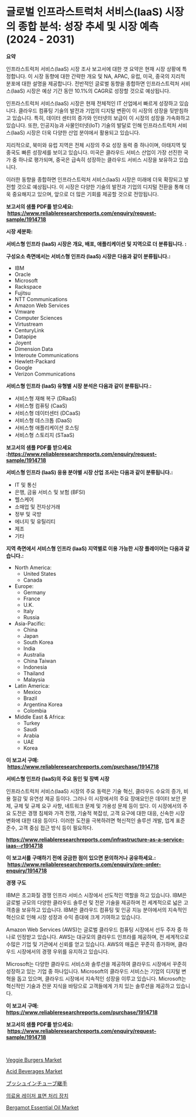 <p><h1>글로벌 인프라스트럭처 서비스(IaaS) 시장의 종합 분석: 성장 추세 및 시장 예측 (2024 - 2031)</h1></p><p><strong>요약</strong></p>
<p><p>인프라스트럭처 서비스(IaaS) 시장 조사 보고서에 대한 갯 요약은 현재 시장 상황에 특정합니다. 이 시장 동향에 대한 간략한 개요 및 NA, APAC, 유럽, 미국, 중국의 지리적 분포에 대한 설명을 제공합니다. 전반적인 글로벌 동향을 종합하면 인프라스트럭처 서비스(IaaS) 시장은 예상 기간 동안 10.1%의 CAGR로 성장할 것으로 예상됩니다.</p><p>인프라스트럭처 서비스(IaaS) 시장은 현재 전체적인 IT 산업에서 빠르게 성장하고 있습니다. 클라우드 컴퓨팅 기술의 발전과 기업의 디지털 변환이 이 시장의 성장을 뒷받침하고 있습니다. 특히, 데이터 센터의 증가와 인터넷의 보급이 이 시장의 성장을 가속화하고 있습니다. 또한, 인공지능과 사물인터넷(IoT) 기술의 발달로 인해 인프라스트럭처 서비스(IaaS) 시장은 더욱 다양한 산업 분야에서 활용되고 있습니다.</p><p>지리적으로, 북미와 유럽 지역은 전체 시장의 주요 성장 동력 중 하나이며, 아태지역 및 중국도 빠른 성장세를 보이고 있습니다. 미국은 클라우드 서비스 산업이 가장 선진한 국가 중 하나로 평가되며, 중국은 급속히 성장하는 클라우드 서비스 시장을 보유하고 있습니다.</p><p>이러한 동향을 종합하면 인프라스트럭처 서비스(IaaS) 시장은 미래에 더욱 확장되고 발전할 것으로 예상됩니다. 이 시장은 다양한 기술의 발전과 기업의 디지털 전환을 통해 더욱 중요해지고 있으며, 앞으로 더 많은 기회를 제공할 것으로 전망됩니다.</p></p>
<p><strong>보고서의 샘플 PDF를 받으세요: &nbsp;<a href="https://www.reliableresearchreports.com/enquiry/request-sample/1914718">https://www.reliableresearchreports.com/enquiry/request-sample/1914718</a></strong></p>
<p><strong>시장 세분화:</strong></p>
<p><strong> 서비스형 인프라 (IaaS) 시장은 개요, 배포, 애플리케이션 및 지역으로 더 분류됩니다. :</strong></p>
<p><strong>구성요소 측면에서는 서비스형 인프라 (IaaS) 시장은 다음과 같이 분류됩니다.:</strong></p>
<p><ul><li>IBM</li><li>Oracle</li><li>Microsoft</li><li>Rackspace</li><li>Fujitsu</li><li>NTT Communications</li><li>Amazon Web Services</li><li>Vmware</li><li>Computer Sciences</li><li>Virtustream</li><li>CenturyLink</li><li>Datapipe</li><li>Joyent</li><li>Dimension Data</li><li>Interoute Communications</li><li>Hewlett-Packard</li><li>Google</li><li>Verizon Communications</li></ul></p>
<p><strong> 서비스형 인프라 (IaaS) 유형별 시장 분석은 다음과 같이 분류됩니다.:</strong></p>
<p><ul><li>서비스형 재해 복구 (DRaaS)</li><li>서비스형 컴퓨팅 (CaaS)</li><li>서비스형 데이터센터 (DCaaS)</li><li>서비스형 데스크톱 (DaaS)</li><li>서비스형 애플리케이션 호스팅</li><li>서비스형 스토리지 (STaaS)</li></ul></p>
<p><strong>보고서의 샘플 PDF를 받으세요 :<a href="https://www.reliableresearchreports.com/enquiry/request-sample/1914718">https://www.reliableresearchreports.com/enquiry/request-sample/1914718</a></strong></p>
<p><strong> 서비스형 인프라 (IaaS) 응용 분야별 시장 산업 조사는 다음과 같이 분류됩니다.:</strong></p>
<p><ul><li>IT 및 통신</li><li>은행, 금융 서비스 및 보험 (BFSI)</li><li>헬스케어</li><li>소매업 및 전자상거래</li><li>정부 및 국방</li><li>에너지 및 유틸리티</li><li>제조</li><li>기타</li></ul></p>
<p><strong>지역 측면에서 서비스형 인프라 (IaaS) 지역별로 이용 가능한 시장 플레이어는 다음과 같습니다.:</strong></p>
<p><ul>
    <li>
        North America:
        <ul>
            <li>United States</li>
            <li>Canada</li>
        </ul>
    </li>
    <li>
        Europe:
        <ul>
            <li>Germany</li>
            <li>France</li>
            <li>U.K.</li>
            <li>Italy</li>
            <li>Russia</li>
        </ul>
    </li>
    <li>
        Asia-Pacific:
        <ul>
            <li>China</li>
            <li>Japan</li>
            <li>South Korea</li>
            <li>India</li>
            <li>Australia</li>
            <li>China Taiwan</li>
            <li>Indonesia</li>
            <li>Thailand</li>
            <li>Malaysia</li>
        </ul>
    </li>
    <li>
        Latin America:
        <ul>
            <li>Mexico</li>
            <li>Brazil</li>
            <li>Argentina Korea</li>
            <li>Colombia</li>
        </ul>
    </li>
    <li>
        Middle East & Africa:
        <ul>
            <li>Turkey</li>
            <li>Saudi</li>
            <li>Arabia</li>
            <li>UAE</li>
            <li>Korea</li>
        </ul>
    </li>
    </ul></p>
<p><strong>이 보고서 구매: &nbsp;<a href="https://www.reliableresearchreports.com/purchase/1914718">https://www.reliableresearchreports.com/purchase/1914718</a></strong></p>
<p><strong>서비스형 인프라 (IaaS)의 주요 동인 및 장벽 시장</strong></p>
<p><p>인프라스트럭처 서비스(IaaS) 시장의 주요 동력은 기술 혁신, 클라우드 수요의 증가, 비용 절감 및 유연성 제공 등이다. 그러나 이 시장에서의 주요 장애요인은 데이터 보안 문제, 규제 및 규제 요구 사항, 네트워크 문제 및 가용성 문제 등이 있다. 이 시장에서의 주요 도전은 경쟁 침체와 가격 전쟁, 기술적 복잡성, 고객 요구에 대한 대응, 신속한 시장 변화에 대한 대응 등이다. 이러한 도전을 극복하려면 혁신적인 솔루션 개발, 업계 표준 준수, 고객 중심 접근 방식 등이 필요하다.</p></p>
<p><strong><a href="https://www.reliableresearchreports.com/infrastructure-as-a-service-iaas--r1914718">https://www.reliableresearchreports.com/infrastructure-as-a-service-iaas--r1914718</a></strong></p>
<p><strong>이 보고서를 구매하기 전에 궁금한 점이 있으면 문의하거나 공유하세요.: &nbsp;<a href="https://www.reliableresearchreports.com/enquiry/pre-order-enquiry/1914718">https://www.reliableresearchreports.com/enquiry/pre-order-enquiry/1914718</a></strong></p>
<p><strong>경쟁 구도</strong></p>
<p><p>IBM은 초고화질 경쟁 인프라 서비스 시장에서 선도적인 역할을 하고 있습니다. IBM은 글로벌 규모의 다양한 클라우드 솔루션 및 전문 기술을 제공하며 전 세계적으로 넓은 고객층을 보유하고 있습니다. IBM은 클라우드 컴퓨팅 및 인공 지능 분야에서의 지속적인 혁신으로 인해 시장 성장과 수익 증대에 크게 기여하고 있습니다.</p><p>Amazon Web Services (AWS)는 글로벌 클라우드 컴퓨팅 시장에서 선두 주자 중 하나로 인정받고 있습니다. AWS는 대규모의 클라우드 인프라를 제공하며, 전 세계적으로 수많은 기업 및 기관에서 신뢰를 얻고 있습니다. AWS의 매출은 꾸준히 증가하며, 클라우드 시장에서의 경쟁 우위를 유지하고 있습니다.</p><p>Microsoft는 다양한 클라우드 서비스와 솔루션을 제공하여 클라우드 시장에서 꾸준히 성장하고 있는 기업 중 하나입니다. Microsoft의 클라우드 서비스는 기업의 디지털 변혁을 돕고 있으며, 클라우드 시장에서 지속적인 성장을 이루고 있습니다. Microsoft는 혁신적인 기술과 전문 지식을 바탕으로 고객들에게 가치 있는 솔루션을 제공하고 있습니다.</p></p>
<p><strong>이 보고서 구매: &nbsp; <a href="https://www.reliableresearchreports.com/purchase/1914718">https://www.reliableresearchreports.com/purchase/1914718</a></strong></p>
<p><strong>보고서의 샘플 PDF를 받으세요: &nbsp;<a href="https://www.reliableresearchreports.com/enquiry/request-sample/1914718">https://www.reliableresearchreports.com/enquiry/request-sample/1914718</a></strong><strong></strong></p>
<p>&nbsp;</p>
<p><p><a href="https://issuu.com/reportprime-2/docs/veggie-burgers-market-size-2030.pptx">Veggie Burgers Market</a></p><p><a href="https://issuu.com/reportprime-2/docs/acid-beverages-market-size-2030.pptx">Acid Beverages Market</a></p><p><a href="https://github.com/nxboeu02965442/Market-Research-Report-List-2/blob/main/2364614112909.md">プッシュインチューブ継手</a></p><p><a href="https://github.com/vseigx30c9a1j/Market-Research-Report-List-2/blob/main/2851042107531.md">의료용 레이저 표면 처리 장치</a></p><p><a href="https://github.com/tamvrosiya/Market-Research-Report-List-4/blob/main/bergamot-essential-oil-market.md">Bergamot Essential Oil Market</a></p></p>